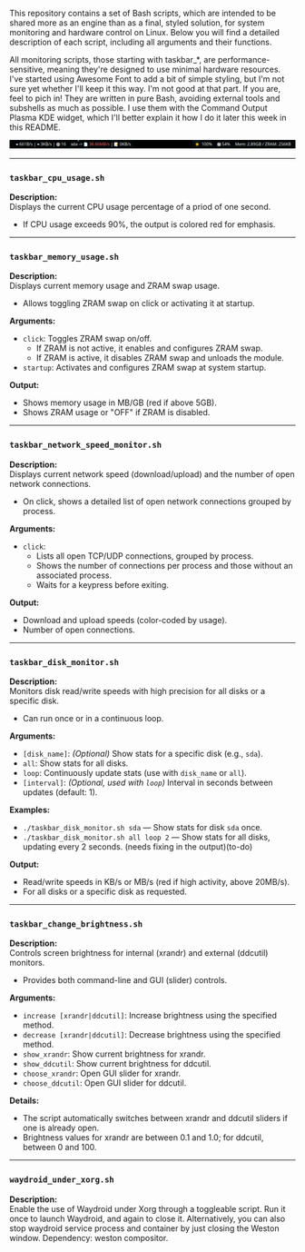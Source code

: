 
This repository contains a set of Bash scripts, which are intended to be shared more as an engine than as a final, styled solution, for system monitoring and hardware control on Linux. Below you will find a detailed description of each script, including all arguments and their functions. 

All monitoring scripts, those starting with taskbar_*, are performance-sensitive, meaning they're designed to use minimal hardware resources. I've started using Awesome Font to add a bit of simple styling, but I'm not sure yet whether I'll keep it this way. I'm not good at that part. If you are, feel to pich in! They are written in pure Bash, avoiding external tools and subshells as much as possible. I use them with the Command Output Plasma KDE widget, which I'll better explain it how I do it later this week in this README.  

![](taskbar_screenshot.png)

---

### `taskbar_cpu_usage.sh`

**Description:**  
Displays the current CPU usage percentage of a priod of one second.  
- If CPU usage exceeds 90%, the output is colored red for emphasis.

---

### `taskbar_memory_usage.sh`

**Description:**  
Displays current memory usage and ZRAM swap usage.  
- Allows toggling ZRAM swap on click or activating it at startup.

**Arguments:**  
- `click`: Toggles ZRAM swap on/off.  
  - If ZRAM is not active, it enables and configures ZRAM swap.
  - If ZRAM is active, it disables ZRAM swap and unloads the module.
- `startup`: Activates and configures ZRAM swap at system startup.

**Output:**  
- Shows memory usage in MB/GB (red if above 5GB).
- Shows ZRAM usage or "OFF" if ZRAM is disabled.

---

### `taskbar_network_speed_monitor.sh`

**Description:**  
Displays current network speed (download/upload) and the number of open network connections.  
- On click, shows a detailed list of open network connections grouped by process.

**Arguments:**  
- `click`:  
  - Lists all open TCP/UDP connections, grouped by process.
  - Shows the number of connections per process and those without an associated process.
  - Waits for a keypress before exiting.

**Output:**  
- Download and upload speeds (color-coded by usage).
- Number of open connections.

---

### `taskbar_disk_monitor.sh`

**Description:**  
Monitors disk read/write speeds with high precision for all disks or a specific disk.  
- Can run once or in a continuous loop.

**Arguments:**  
- `[disk_name]`: *(Optional)* Show stats for a specific disk (e.g., `sda`).
- `all`: Show stats for all disks.
- `loop`: Continuously update stats (use with `disk_name` or `all`).
- `[interval]`: *(Optional, used with `loop`)* Interval in seconds between updates (default: 1).

**Examples:**  
- `./taskbar_disk_monitor.sh sda` — Show stats for disk `sda` once.
- `./taskbar_disk_monitor.sh all loop 2` — Show stats for all disks, updating every 2 seconds. (needs fixing in the output)(to-do)

**Output:**  
- Read/write speeds in KB/s or MB/s (red if high activity, above 20MB/s).
- For all disks or a specific disk as requested.

---

### `taskbar_change_brightness.sh`

**Description:**  
Controls screen brightness for internal (xrandr) and external (ddcutil) monitors.  
- Provides both command-line and GUI (slider) controls.

**Arguments:**  
- `increase [xrandr|ddcutil]`: Increase brightness using the specified method.
- `decrease [xrandr|ddcutil]`: Decrease brightness using the specified method.
- `show_xrandr`: Show current brightness for xrandr.
- `show_ddcutil`: Show current brightness for ddcutil.
- `choose_xrandr`: Open GUI slider for xrandr.
- `choose_ddcutil`: Open GUI slider for ddcutil.

**Details:**  
- The script automatically switches between xrandr and ddcutil sliders if one is already open.
- Brightness values for xrandr are between 0.1 and 1.0; for ddcutil, between 0 and 100.

---

### `waydroid_under_xorg.sh`

**Description:**  
Enable the use of Waydroid under Xorg through a toggleable script. Run it once to launch Waydroid, and again to close it. Alternatively, you can also stop waydroid service process and container by just closing the Weston window.
Dependency: weston compositor.



